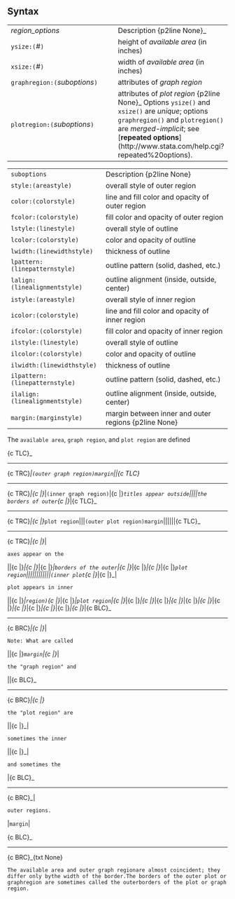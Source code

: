 ## Syntax

<table class="standard">
<colgroup>
<col style="width: 50%" />
<col style="width: 50%" />
</colgroup>
<tbody>
<tr class="odd">
<td><var class="command">region_options</var></td>
<td>Description <span>{p2line None}_</td>
</tr>
<tr class="even">
<td><code class="command">ysize:(</code><var class="command">#</var><code class="command">)</code></td>
<td>height of <var class="command">available area</var> (in inches)</td>
</tr>
<tr class="odd">
<td><code class="command">xsize:(</code><var class="command">#</var><code class="command">)</code></td>
<td>width of <var class="command">available area</var> (in inches)</td>
</tr>
<tr class="even">
<td><code class="command">graphregion:(</code><var class="command">suboptions</var><code class="command">)</code></td>
<td>attributes of <var class="command">graph region</var></td>
</tr>
<tr class="odd">
<td><code class="command">plotregion:(</code><var class="command">suboptions</var><code class="command">)</code></td>
<td>attributes of <var class="command">plot region</var> <span>{p2line None}_
Options <code class="command">ysize()</code> and <code class="command">xsize()</code> are <var class="command">unique</var>; options <code class="command">graphregion()</code> and <code class="command">plotregion()</code> are <var class="command">merged-implicit</var>; see [<strong>repeated options</strong>](http://www.stata.com/help.cgi?repeated%20options).</td>
</tr>
</tbody>
</table>

|                                    |                                                      |
|------------------------------------|------------------------------------------------------|
| `suboptions`                       | Description {p2line None}                            |
| `style:(areastyle)`            | overall style of outer region                        |
| `color:(colorstyle)`           | line and fill color and opacity of outer region      |
| `fcolor:(colorstyle)`          | fill color and opacity of outer region               |
| `lstyle:(linestyle)`           | overall style of outline                             |
| `lcolor:(colorstyle)`          | color and opacity of outline                         |
| `lwidth:(linewidthstyle)`      | thickness of outline                                 |
| `lpattern:(linepatternstyle)`  | outline pattern (solid, dashed, etc.)                |
| `lalign:(linealignmentstyle)`  | outline alignment (inside, outside, center)          |
| `istyle:(areastyle)`           | overall style of inner region                        |
| `icolor:(colorstyle)`          | line and fill color and opacity of inner region      |
| `ifcolor:(colorstyle)`         | fill color and opacity of inner region               |
| `ilstyle:(linestyle)`          | overall style of outline                             |
| `ilcolor:(colorstyle)`         | color and opacity of outline                         |
| `ilwidth:(linewidthstyle)`     | thickness of outline                                 |
| `ilpattern:(linepatternstyle)` | outline pattern (solid, dashed, etc.)                |
| `ilalign:(linealignmentstyle)` | outline alignment (inside, outside, center)          |
| `margin:(marginstyle)`         | margin between inner and outer regions {p2line None} |

The `available area`, `graph region`, and `plot region` are defined

<span options="TLC">{c TLC}_

------------------------------------------------------------------------

<span options="TRC">{c TRC}_|`(outer graph region)margin`||<span options="TLC">{c
TLC}_

------------------------------------------------------------------------

<span options="TRC">{c TRC}_|<span
options="|">{c \|}_|`(inner graph region)`|<span
options="|">{c \|}_`titles appear outside`||||`the borders of outer`<span
options="|">{c \|}_|<span
options="TLC">{c TLC}_

------------------------------------------------------------------------

<span options="TRC">{c TRC}_|<span
options="|">{c \|}_`plot region`|||`(outer plot region)margin`||||||<span options="TLC">{c
TLC}_

------------------------------------------------------------------------

<span options="TRC">{c TRC}_|<span
options="|">{c \|}_|

`axes appear on the`

||<span
options="|">{c \|}_|<span
options="|">{c \|}_|<span
options="|">{c \|}_|`borders of the outer`|<span
options="|">{c \|}_|<span
options="|">{c \|}_|<span
options="|">{c \|}_|<span
options="|">{c \|}_`plot region`||||||||||||`(inner plot`<span
options="|">{c \|}_|<span
options="|">{c \|}_|

`plot appears in inner`

||<span
options="|">{c \|}_|`region)`<span
options="|">{c \|}_|<span
options="|">{c \|}_|`plot region`|<span
options="|">{c \|}_|<span
options="|">{c \|}_|<span
options="|">{c \|}_|<span
options="|">{c \|}_|<span
options="|">{c \|}_|<span
options="|">{c \|}_|<span
options="|">{c \|}_|<span
options="|">{c \|}_|<span
options="|">{c \|}_|<span
options="|">{c \|}_|<span
options="|">{c \|}_|<span
options="|">{c \|}_|<span
options="|">{c \|}_|<span
options="BLC">{c BLC}_

------------------------------------------------------------------------

<span options="BRC">{c BRC}_|<span
options="|">{c \|}_|

`Note: What are called`

||<span
options="|">{c \|}_`margin`|<span
options="|">{c \|}_|

`the "graph region" and`

||<span
options="BLC">{c BLC}_

------------------------------------------------------------------------

<span options="BRC">{c BRC}_|<span
options="|">{c \|}_

`the "plot region" are`

||<span
options="|">{c \|}_|

`sometimes the inner`

||<span
options="|">{c \|}_|

`and sometimes the`

|<span options="BLC">{c BLC}_

------------------------------------------------------------------------

<span options="BRC">{c BRC}_|

`outer regions.`

|`margin`|

<span options="BLC">{c BLC}_

------------------------------------------------------------------------

<span options="BRC">{c BRC}_{txt None}

`The available area and outer graph regionare almost coincident; they differ only bythe width of the border.The borders of the outer plot or graphregion are sometimes called the outerborders of the plot or graph region.`

